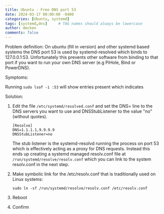 ```yaml
---
title: Ubuntu - Free DNS port 53
date: 2024-03-17 00:00:00 -0400
categories: [Ubuntu, systemd]
tags: [systemd,dns]     # TAG names should always be lowercase
author: dmcken 
comments: false
---
```


Problem definition: On ubuntu (fill in version) and other systemd based systems the DNS port 53 is used by systemd-resolved which binds to 127.0.0.1:53. Unfortunately this prevents other software from binding to that port if you want to run your own DNS server (e.g PiHole, Bind or PowerDNS).

Symptoms:

Running `sudo lsof -i :53` will show entries present which indicates 

Solution: 

1. Edit the file `/etc/systemd/resolved.conf` and set the DNS= line to the DNS servers you want to use and DNSStubListener to the value "no" (without quotes).

    ```shell
    [Resolve]
    DNS=1.1.1.1,9.9.9.9
    DNSStubListener=no
    ```

    The stub listener is the systemd-resolvd running the process on port 53 which is effectively acting as a proxy for DNS requests. Instead this ends up creating a systemd managed resolv.conf file at `/run/systemd/resolve/resolv.conf` which you can link to the system resolv.conf in the next step.

2. Make symbolic link for the /etc/resolv.conf that is traditionally used on Linux systems:

    ```shell
    sudo ln -sf /run/systemd/resolve/resolv.conf /etc/resolv.conf
    ```

3. Reboot
4. Confirm
